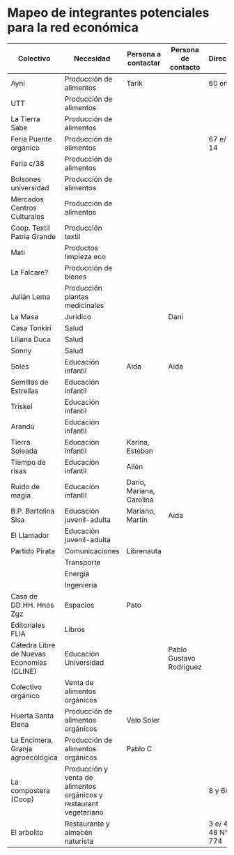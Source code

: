 # Mapeo de integrantes potenciales para la red económica

Colectivo | Necesidad	| Persona a contactar	| Persona de contacto	| Dirección	| Contacto	| Sitio web
----------|-----------|---------------------|---------------------|-----------|-----------|----------
Ayni|Producción de alimentos|Tarik||60 entre||[Facebook](https://www.facebook.com/ayni.coope/)
UTT|Producción de alimentos
La Tierra Sabe|Producción de alimentos||||latierrasabe@gmail.com|[Facebook1](https://www.facebook.com/groups/601203973297059/) [Facebook2](https://www.facebook.com/groups/latierrasabe/)
Feria Puente orgánico|Producción de alimentos|||67 e/13 y 14|0221 523-8422|[Facebook](https://www.facebook.com/Puente-OrgA13%A1nico-975209129179072/)
Feria c/38|Producción de alimentos
Bolsones universidad|Producción de alimentos
Mercados Centros Culturales|Producción de alimentos
Coop. Textil Patria Grande|Producción textil
Mati|Productos limpieza eco
La Falcare?|Producción de bienes
Julián Lema|Producción plantas medicinales
La Masa|Jurídico||Dani
Casa Tonkiri|Salud
Liliana Duca|Salud
Sonny|Salud
Soles|Educación infantil|Aida|Aida
Semillas de Estrellas|Educación infantil
Triskel|Educación infantil
Arandú|Educación infantil
Tierra Soleada|Educación infantil|Karina, Esteban
Tiempo de risas|Educación infantil|Ailén
Ruido de magia|Educación infantil|Darío, Mariana, Carolina
B.P. Bartolina Sisa|Educación juvenil-adulta|Mariano, Martín|Aida
El Llamador|Educación juvenil-adulta
Partido Pirata|Comunicaciones|Librenauta
||Transporte
||Energía
||Ingeniería
Casa de DD.HH. Hnos Zgz|Espacios|Pato
Editoriales FLIA|Libros
Cátedra Libre de Nuevas Economías (CLINE)|Educación Universidad||Pablo Gustavo Rodriguez||15-613-8058 pablogrod@disroot.org|[Web](http://'www.clineunlp.wordpress.com)
Colectivo orgánico|Venta de alimentos orgánicos||||0221 540-8736|[Web](http://www.colectivoorganico.com.ar/) [Facebook](https://www.facebook.com/colectivorganico/)
Huerta Santa Elena|Producción de alimentos orgánicos|Velo Soler||||[Web](http://huertasantaelena.blogspot.com.ar/)
La Encimera, Granja agroecológica|Producción de alimentos orgánicos|Pablo C||||[Web](https://www.facebook.com/granjaagroecologicatiococo/)
La compostera (Coop)|Producción y venta de alimentos orgánicos y restaurant vegetariano|||8 y 60|421-5750|[Facebook](https://www.facebook.com/lacomposteracooperativa/)
El arbolito|Restaurante y almacén naturista|||3 e/ 47 y 48 N° 774|422-3598
